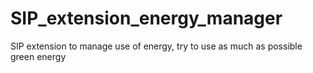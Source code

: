 # SIP_extension_energy_manager
SIP extension to manage use of energy, try to use as much as possible green energy
